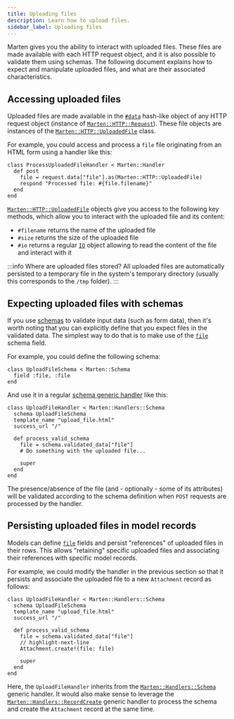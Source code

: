 ```yaml
---
title: Uploading files
description: Learn how to upload files.
sidebar_label: Uploading files
---
```


Marten gives you the ability to interact with uploaded files. These files are made available with each HTTP request object, and it is also possible to validate them using schemas. The following document explains how to expect and manipulate uploaded files, and what are their associated characteristics.

## Accessing uploaded files

Uploaded files are made available in the [`#data`](pathname:///api/0.2/Marten/HTTP/Request.html#data%3AParams%3A%3AData-instance-method) hash-like object of any HTTP request object (instance of [`Marten::HTTP::Request`](pathname:///api/0.2/Marten/HTTP/Request.html)). These file objects are instances of the [`Marten::HTTP::UploadedFile`](pathname:///api/0.2/Marten/HTTP/UploadedFile.html) class.

For example, you could access and process a `file` file originating from an HTML form using a handler like this:

```crystal
class ProcessUploadedFileHandler < Marten::Handler
  def post
    file = request.data["file"].as(Marten::HTTP::UploadedFile)
    respond "Processed file: #{file.filename}"
  end
end
```

[`Marten::HTTP::UploadedFile`](pathname:///api/0.2/Marten/HTTP/UploadedFile.html) objects give you access to the following key methods, which allow you to interact with the uploaded file and its content:

* `#filename` returns the name of the uploaded file
* `#size` returns the size of the uploaded file
* `#io` returns a regular [`IO`](https://crystal-lang.org/api/IO.html) object allowing to read the content of the file and interact with it

:::info Where are uploaded files stored?
All uploaded files are automatically persisted to a temporary file in the system's temporary directory (usually this corresponds to the `/tmp` folder).
:::

## Expecting uploaded files with schemas

If you use [schemas](../schemas/introduction.md) to validate input data (such as form data), then it's worth noting that you can explicitly define that you expect files in the validated data. The simplest way to do that is to make use of the [`file`](../schemas/reference/fields.md#file) schema field.

For example, you could define the following schema:

```crystal
class UploadFileSchema < Marten::Schema
  field :file, :file
end
```

And use it in a regular [schema generic handler](../handlers-and-http/reference/generic-handlers.md#processing-a-schema) like this:

```crystal
class UploadFileHandler < Marten::Handlers::Schema
  schema UploadFileSchema
  template_name "upload_file.html"
  success_url "/"

  def process_valid_schema
    file = schema.validated_data["file"]
    # Do something with the uploaded file...

    super
  end
end
```

The presence/absence of the file (and - optionally - some of its attributes) will be validated according to the schema definition when `POST` requests are processed by the handler.

## Persisting uploaded files in model records

Models can define [`file`](../models-and-databases/reference/fields.md#file) fields and persist "references" of uploaded files in their rows. This allows "retaining" specific uploaded files and associating their references with specific model records.

For example, we could modify the handler in the previous section so that it persists and associate the uploaded file to a new `Attachment` record as follows:

```crystal
class UploadFileHandler < Marten::Handlers::Schema
  schema UploadFileSchema
  template_name "upload_file.html"
  success_url "/"

  def process_valid_schema
    file = schema.validated_data["file"]
    // highlight-next-line
    Attachment.create!(file: file)

    super
  end
end
```

Here, the `UploadFileHandler` inherits from the [`Marten::Handlers::Schema`](pathname:///api/0.2/Marten/Handlers/Schema.html) generic handler. It would also make sense to leverage the [`Marten::Handlers::RecordCreate`](pathname:///api/0.2/Marten/Handlers/RecordCreate.html) generic handler to process the schema and create the `Attachment` record at the same time.
